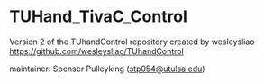 # TUHand_TivaC_Control
Version 2 of the TUhandControl repository created by wesleysliao https://github.com/wesleysliao/TUhandControl
>>
maintainer: Spenser Pulleyking (stp054@utulsa.edu)
